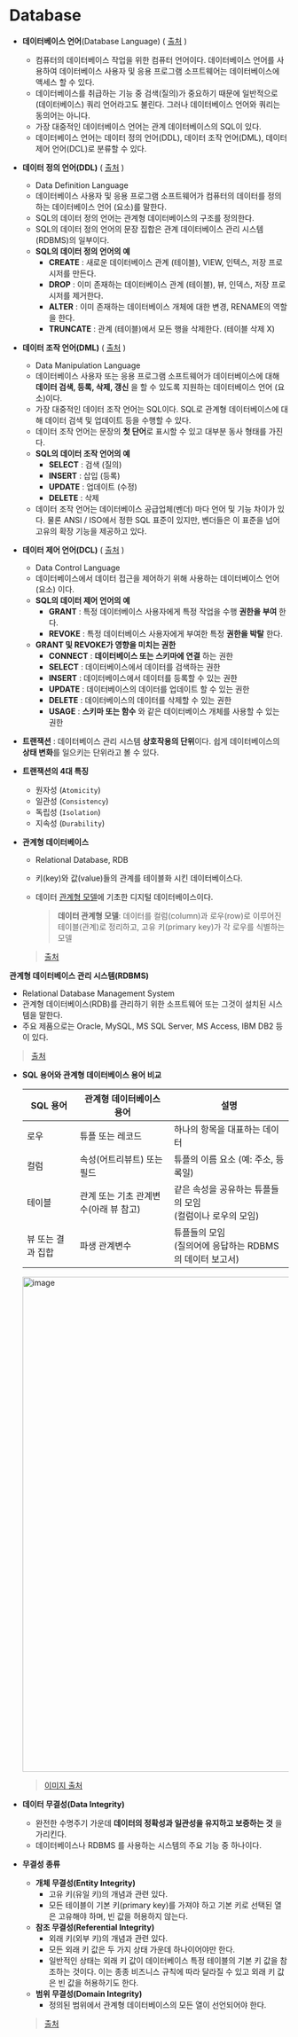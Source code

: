 # Database

- **데이터베이스 언어**(Database Language)  ( [출처](https://ko.wikipedia.org/wiki/%EB%8D%B0%EC%9D%B4%ED%84%B0%EB%B2%A0%EC%9D%B4%EC%8A%A4_%EC%96%B8%EC%96%B4) )
  - 컴퓨터의 데이터베이스 작업을 위한 컴퓨터 언어이다. 데이터베이스 언어를 사용하여 데이터베이스 사용자 및 응용 프로그램 소프트웨어는 데이터베이스에 액세스 할 수 있다. 
  - 데이터베이스를 취급하는 기능 중 검색(질의)가 중요하기 때문에 일반적으로 (데이터베이스) 쿼리 언어라고도 불린다. 그러나 데이터베이스 언어와 쿼리는 동의어는 아니다. 
  - 가장 대중적인 데이터베이스 언어는 관계 데이터베이스의 SQL이 있다.
  - 데이터베이스 언어는 데이터 정의 언어(DDL), 데이터 조작 언어(DML), 데이터 제어 언어(DCL)로 분류할 수 있다.
- **데이터 정의 언어(DDL)**   ( [출처](https://ko.wikipedia.org/wiki/%EB%8D%B0%EC%9D%B4%ED%84%B0_%EC%A0%95%EC%9D%98_%EC%96%B8%EC%96%B4) )
  - Data Definition Language
  - 데이터베이스 사용자 및 응용 프로그램 소프트웨어가 컴퓨터의 데이터를 정의하는 데이터베이스 언어 (요소)를 말한다.
  - SQL의 데이터 정의 언어는 관계형 데이터베이스의 구조를 정의한다.
  - SQL의 데이터 정의 언어의 문장 집합은 관계 데이터베이스 관리 시스템(RDBMS)의 일부이다.
  - **SQL의 데이터 정의 언어의 예**
    - **CREATE** : 새로운 데이터베이스 관계 (테이블), VIEW, 인텍스, 저장 프로시저를 만든다.
    - **DROP** : 이미 존재하는 데이터베이스 관계 (테이블), 뷰, 인덱스, 저장 프로시저를 제거한다.
    - **ALTER** : 이미 존재하는 데이터베이스 개체에 대한 변경, RENAME의 역할을 한다.
    - **TRUNCATE** : 관계 (테이블)에서 모든 행을 삭제한다. (테이블 삭제 X)
- **데이터 조작 언어(DML)**  ( [출처](https://ko.wikipedia.org/wiki/%EB%8D%B0%EC%9D%B4%ED%84%B0_%EC%A1%B0%EC%9E%91_%EC%96%B8%EC%96%B4) )
  - Data Manipulation Language
  - 데이터베이스 사용자 또는 응용 프로그램 소프트웨어가 데이터베이스에 대해 **데이터 검색, 등록, 삭제, 갱신** 을 할  수 있도록 지원하는 데이터베이스 언어 (요소)이다. 
  - 가장 대중적인 데이터 조작 언어는 SQL이다. SQL로 관계형 데이터베이스에 대해 데이터 검색 및 업데이트 등을 수행할 수 있다.
  - 데이터 조작 언어는 문장의 **첫 단어**로 표시할 수 있고 대부분 동사 형태를 가진다.
  - **SQL의 데이터 조작 언어의 예**
    - **SELECT** : 검색 (질의)
    - **INSERT** : 삽입 (등록)
    - **UPDATE** : 업데이트 (수정)
    - **DELETE** : 삭제
  - 데이터 조작 언어는 데이터베이스 공급업체(벤더) 마다 언어 및 기능 차이가 있다. 물론 ANSI / ISO에서 정한 SQL 표준이 있지만, 벤더들은 이 표준을 넘어 고유의 확장 기능을 제공하고 있다. 
- **데이터 제어 언어(DCL)**  ( [출처](https://ko.wikipedia.org/wiki/%EB%8D%B0%EC%9D%B4%ED%84%B0_%EC%A0%9C%EC%96%B4_%EC%96%B8%EC%96%B4) )
  - Data Control Language
  - 데이터베이스에서 데이터 접근을 제어하기 위해 사용하는 데이터베이스 언어 (요소) 이다.
  - **SQL의 데이터 제어 언어의 예**
    - **GRANT** : 특정 데이터베이스 사용자에게 특정 작업을 수행 **권한을 부여** 한다.
    - **REVOKE** : 특정 데이터베이스 사용자에게 부여한 특정 **권한을 박탈** 한다.
  - **GRANT 및 REVOKE가 영향을 미치는 권한**
    - **CONNECT** : **데이터베이스 또는 스키마에 연결** 하는 권한
    - **SELECT** : 데이터베이스에서 데이터를 검색하는 권한
    - **INSERT** : 데이터베이스에서 데이터를 등록할 수 있는 권한
    - **UPDATE** : 데이터베이스의 데이터를 업데이트 할 수 있는 권한
    - **DELETE** : 데이터베이스의 데이터를 삭제할 수 있는 권한
    - **USAGE** : **스키마 또는 함수** 와 같은 데이터베이스 개체를 사용할 수 있는 권한
- **트랜잭션** : 데이터베이스 관리 시스템 **상호작용의 단위**이다. 쉽게 데이터베이스의 **상태 변화**를 일으키는 단위라고 볼 수 있다. 
- **트랜잭션의 4대 특징**
  - 원자성 (`Atomicity`)
  - 일관성 (`Consistency`)
  - 독립성 (`Isolation`)
  - 지속성 (`Durability`) 

- **관계형 데이터베이스**

  - Relational Database, RDB

  - 키(key)와 값(value)들의 관계를 테이블화 시킨 데이터베이스다.

  - 데이터 [관계형 모델](https://ko.wikipedia.org/wiki/%EA%B4%80%EA%B3%84%ED%98%95_%EB%AA%A8%EB%8D%B8)에 기초한 디지털 데이터베이스이다.

    > **데이터 관계형 모델**: 데이터를 컬럼(column)과 로우(row)로 이루어진 테이블(관계)로 정리하고, 고유 키(primary key)가 각 로우를 식별하는 모델

  > [출처](https://ko.wikipedia.org/wiki/%EA%B4%80%EA%B3%84%ED%98%95_%EB%8D%B0%EC%9D%B4%ED%84%B0%EB%B2%A0%EC%9D%B4%EC%8A%A4)

**관계형 데이터베이스 관리 시스템(RDBMS)**

- Relational Database Management System
- 관계형 데이터베이스(RDB)를 관리하기 위한 소프트웨어 또는 그것이 설치된 시스템을 말한다.
- 주요 제품으로는 Oracle, MySQL, MS SQL Server, MS Access, IBM DB2 등이 있다.

> [출처](https://ko.wikipedia.org/wiki/%EA%B4%80%EA%B3%84%ED%98%95_%EB%8D%B0%EC%9D%B4%ED%84%B0%EB%B2%A0%EC%9D%B4%EC%8A%A4)

- **SQL 용어와 관계형 데이터베이스 용어 비교**

  | SQL 용어          | 관계형 데이터베이스 용어              | 설명                                                         |
  | ----------------- | ------------------------------------- | ------------------------------------------------------------ |
  | 로우              | 튜플 또는 레코드                      | 하나의 항목을 대표하는 데이터                                |
  | 컬럼              | 속성(어트리뷰트) 또는 필드            | 튜플의 이름 요소 (예: 주소, 등록일)                          |
  | 테이블            | 관계 또는 기초 관계변수(아래 뷰 참고) | 같은 속성을 공유하는 튜플들의 모임<br />(컬럼이나 로우의 모임) |
  | 뷰 또는 결과 집합 | 파생 관계변수                         | 튜플들의 모임<br />(질의어에 응답하는 RDBMS의 데이터 보고서) |

  <img width="893" alt="image" src="https://user-images.githubusercontent.com/49539592/142728368-87adc580-9b45-4dc0-ae55-78578349ff31.png">
  
  > [이미지 출처](https://ko.wikipedia.org/wiki/%EA%B4%80%EA%B3%84%ED%98%95_%EB%8D%B0%EC%9D%B4%ED%84%B0%EB%B2%A0%EC%9D%B4%EC%8A%A4)

- **데이터 무결성(Data Integrity)**

  - 완전한 수명주기 가운데 **데이터의 정확성과 일관성을 유지하고 보증하는 것** 을 가리킨다.
  - 데이터베이스나 RDBMS 를 사용하는 시스템의 주요 기능 중 하나이다.

- **무결성 종류**

  - **개체 무결성(Entity Integrity)**
    - 고유 키(유일 키)의 개념과 관련 있다. 
    - 모든 테이블이 기본 키(primary key)를 가져야 하고 기본 키로 선택된 열은 고유해야 하며, 빈 값을 허용하지 않는다.
  - **참조 무결성(Referential Integrity)**
    - 외래 키(외부 키)의 개념과 관련 있다.
    - 모든 외래 키 값은 두 가지 상태 가운데 하나이어야만 한다.
    - 일반적인 상태는 외래 키 값이 데이터베이스 특정 테이블의 기본 키 값을 참조하는 것이다. 이는 종종 비즈니스 규칙에 따라 달라질 수 있고 외래 키 값은 빈 값을 허용하기도 한다.
  - **범위 무결성(Domain Integrity)**
    - 정의된 범위에서 관계형 데이터베이스의 모든 열이 선언되어야 한다.
  > [출처](https://ko.wikipedia.org/wiki/%EB%8D%B0%EC%9D%B4%ED%84%B0_%EB%AC%B4%EA%B2%B0%EC%84%B1)

